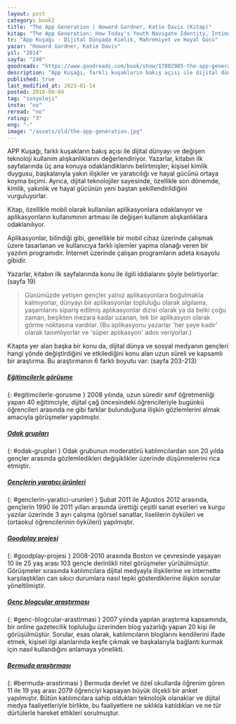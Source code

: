 ```yaml
---
layout: post  
category: book2  
title: "The App Generation | Howard Gardner, Katie Davis (Kitap)"  
kitap: "The App Generation: How Today's Youth Navigate Identity, Intimacy, and Imagination ın a Digital World"  
tr: "App Kuşağı - Dijital Dünyada Kimlik, Mahremiyet ve Hayal Gücü" 
yazar: "Howard Gardner, Katie Davis"  
yil: "2014"  
sayfa: "240"  
goodreads: "https://www.goodreads.com/book/show/17802985-the-app-generation"
description: "App Kuşağı, farklı kuşakların bakış açısı ile dijital dünyayı ve değişen teknoloji kullanım alışkanlıklarını değerlendiriyor. "
published: true
last_modified_at: 2023-01-14
posted: 2018-08-04
tag: "sosyoloji"
insta: "no"
reread: "no"
rating: "3"
eng: "-"
image: "/assets/old/the-app-generation.jpg"
---
```


APP Kuşağı, farklı kuşakların bakış açısı ile dijital dünyayı ve değişen teknoloji kullanım alışkanlıklarını değerlendiriyor. Yazarlar, kitabın ilk sayfalarında üç ana konuya odaklandıklarını belirtmişler; kişisel kimlik duygusu, başkalarıyla yakın ilişkiler ve yaratıcılığı ve hayal gücünü ortaya koyma biçimi. Ayrıca, dijital teknolojiler sayesinde, özellikle son dönemde, kimlik, yakınlık ve hayal gücünün yeni baştan şekillendirildiğini vurguluyorlar.  
  
Kitap, özellikle mobil olarak kullanılan aplikasyonlara odaklanıyor ve aplikasyonların kullanımının artması ile değişen kullanım alışkanlıklara odaklanılıyor.  
  
Aplikasyonlar, bilindiği gibi, genellikle bir mobil cihaz üzerinde çalışmak üzere tasarlanan ve kullanıcıya farklı işlemler yapma olanağı veren bir yazılım programıdır. İnternet üzerinde çalışan programların adeta kısayolu gibidir.  
  
Yazarlar, kitabın ilk sayfalarında konu ile ilgili iddialarını şöyle belirtiyorlar: (sayfa 19)  
  
> Günümüzde yetişen gençler yalnız aplikasyonlara boğulmakla kalmıyorlar, dünyayı bir aplikasyonlar topluluğu olarak algılama, yaşamlarını sipariş edilmiş aplıkasyonlar dizisi olarak ya da belki çoğu zaman, beşikten mezara kadar uzanan, tek bir aplikasyon olarak görme noktasına vardılar. (Bu aplikasyonu yazarlar 'her şeye kadir' olarak tanımlıyorlar ve 'süper aplıkasyon' adını veriyorlar.)  
  
Kitapta yer alan başka bir konu da, dijital dünya ve sosyal medyanın gençleri hangi yönde değiştirdiğini ve etkilediğini konu alan uzun süreli ve kapsamlı bir araştırma. Bu araştırmanın 6 farklı boyutu var: (sayfa 203-213)  
  
##### [Eğitimcilerle görüşme](#egitimcilerle-gorusme)
{: #egitimcilerle-gorusme }
2008 yılında, uzun süredir sınıf öğretmenliği yapan 40 eğitimciyle, dijital çağ öncesindeki öğrencileriyle bugünkü öğrencileri arasında ne gibi farklar bulunduğuna ilişkin gözlemlerini almak amacıyla görüşmeler yapılmıştır.  
  
##### [Odak grupları](#odak-gruplari) 
{: #odak-gruplari }
Odak grubunun moderatörü katılımcılardan son 20 yılda gençler arasında gözlemledikleri değişiklikler üzerinde düşünmelerini rica etmiştir.  
  
##### [Gençlerin yaratıcı ürünleri](#genclerin-yaratici-urunleri)
{: #genclerin-yaratici-urunleri }
Şubat 2011 ile Ağustos 2012 arasında, gençlerin 1990 ile 2011 yılları arasında ürettiği çeşitli sanat eserleri ve kurgu yazılar üzerinde 3 ayrı çalışma (görsel sanatlar, liselilerin öyküleri ve (ortaokul öğrencilerinin öyküleri) yapılmıştır.  
  
##### [Goodplay projesi](#goodplay-projesi)
{: #goodplay-projesi }
2008-2010 arasında Boston ve çevresinde yaşayan 10 ile 25 yaş arası 103 gençle derinlikli nitel görüşmeler yürütülmüştür. Görüşmeler sırasında katılımcılara dijital medyayla ilişkilerine ve internette karşılaştıkları can sıkıcı durumlara nasıl tepki gösterdiklerine ilişkin sorular yöneltilmiştir.  
  
##### [Genç blogcular araştırması](#genc-blogcular-arastirmasi) 
{: #genc-blogcular-arastirmasi }
2007 yılında yapılan araştırma kapsamında, bir online gazetecilik topluluğu üzerinden blog yazarlığı yapan 20 kişi ile görüşülmüştür. Sorular, esas olarak, katılımcıların bloglarını kendilerini ifade etmek, kişisel ilgi alanlarında keşfe çıkmak ve başkalarıyla bağlantı kurmak için nasıl kullandığını anlamaya yönelikti.  
  
##### [Bermuda araştırması](#bermuda-arastirmasi) 
{: #bermuda-arastirmasi }
Bermuda devlet ve özel okullarda öğrenim gören 11 ile 19 yaş arası 2079 öğrenciyi kapsayan büyük ölçekli bir anket yapılmıştır. Bütün katılımcılara sahip oldukları teknolojik olanaklar ve dijital medya faaliyetleriyle birlikte, bu faaliyetlere ne sıklıkla katıldıkları ve ne tür dürtülerle hareket ettikleri sorulmuştur.  
